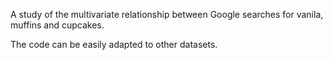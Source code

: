 A study of the multivariate relationship between Google searches for vanila, muffins and cupcakes.

The code can be easily adapted to other datasets.
